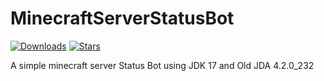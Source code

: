 # MinecraftServerStatusBot

[![Downloads](https://img.shields.io/github/downloads/noysteque/MinecraftServerStatusBot/total.svg)](https://github.com/noysteque/MinecraftServerStatusBot/releases/tag/Source)
[![Stars](https://img.shields.io/github/stars/noysteque/MinecraftServerStatusBot.svg)](https://github.com/noysteque/MinecraftServerStatusBot/stargazers)


A simple minecraft server Status Bot using JDK 17 and Old JDA 4.2.0_232
